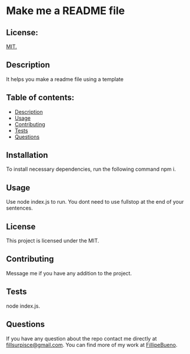 # Make me a README file
  ## License:
  [MIT.](https://choosealicense.com/licenses/MIT)
  ## Description
  It helps you make a readme file using a template
  ## Table of contents:
  * [Description](#Description)
  * [Usage](#Usage)
  * [Contributing](#Contributing)
  * [Tests](#Tests)
  * [Questions](#Questions)
  ## Installation
  To install necessary dependencies, run the following command npm i.
  ## Usage
  Use node index.js to run. You dont need to use fullstop at the end of your sentences.
  ## License
  This project is licensed under the MIT.
  ## Contributing
  Message me if you have any addition to the project.
  ## Tests
  node index.js.
  ## Questions
  If you have any question about the repo contact me directly at fillsurpisce@gmail.com. You can find more of my work at [FillipeBueno](https://github.com/FillipeBueno).

